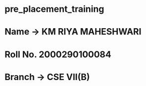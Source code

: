 # pre_placement_training
# Name -> KM RIYA MAHESHWARI
# Roll No. 2000290100084
# Branch -> CSE VII(B)
